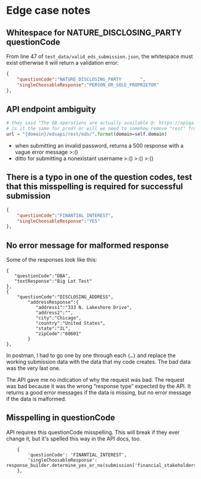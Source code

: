 # Edge case notes

## Whitespace for NATURE_DISCLOSING_PARTY questionCode

From line 47 of `test_data/valid_eds_submission.json`, the whitespace must exist otherwise it will return a validation error:
```json
{
    "questionCode":"NATURE_DISCLOSING_PARTY       ",
    "singleChoosableResponse":"PERSON_OR_SOLE_PROPRIETOR"
},
```

## API endpoint ambiguity
```python
# they said "The QA operations are actually available @: https://apiqa.chicago.gov/edsapi/rest/.. - see details below."
# is it the same for prod? or will we need to somehow remove "rest" from the url?
url = "{domain}/edsapi/rest/eds/".format(domain=self.domain)
```

- when submitting an invalid password, returns a 500 response with a vague error message >:()
- ditto for submitting a nonexistant username >:() >:() >:()


## There is a typo in one of the question codes, test that this misspelling is required for successful submission
```json
{
    "questionCode":"FINANTIAL_INTEREST",
    "singleChoosableResponse":"YES"
},
```

## No error message for malformed response

Some of the responses look like this:
```
{
   "questionCode":"DBA",
   "textResponse":"Big Lot Test"
},
{
    "questionCode":"DISCLOSING_ADDRESS",
        "addressResponse":{
           "address1":"333 N. Lakeshore Drive",
           "address2":"",
           "city":"Chicago",
           "country":"United States",
           "state":"IL",
           "zipCode":"60601"
        }
},
```
In postman, I had to go one by one through each `{…}` and replace the working submission data with the data that my code creates. The bad data was the very last one.

The API gave me no indication of why the request was bad. The request was bad because it was the wrong “response type” expected by the API. It returns a good error messages if the data is missing, but no error message if the data is malformed.


## Misspelling in questionCode
API requires this questionCode misspelling. This will break if they ever change it, but it's spelled this way in the API docs, too.
```
    {
        'questionCode': 'FINANTIAL_INTEREST',
        'singleChoosableResponse': response_builder.determine_yes_or_no(submission['financial_stakeholders'])
    },
```
